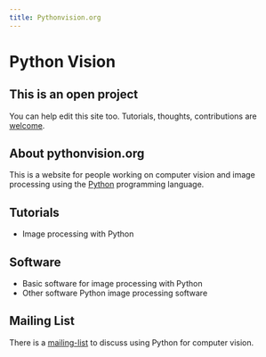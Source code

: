 ```yaml
---
title: Pythonvision.org
---
```

Python Vision
=============

This is an open project
-----------------------

You can help edit this site too. Tutorials, thoughts, contributions are
[welcome](/contribute).

About pythonvision.org
----------------------

This is a website for people working on computer vision and image
processing using the [Python](http://www.python.org) programming
language.

Tutorials
---------

-   Image processing with Python

Software
--------

-   Basic software for image processing with Python
-   Other software Python image processing software

Mailing List
------------

There is a [mailing-list](http://groups.google.com/group/pythonvision)
to discuss using Python for computer vision.

